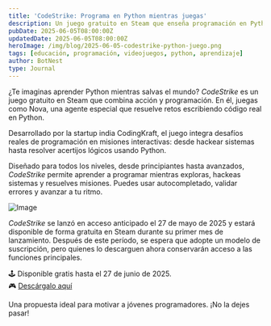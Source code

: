 ```yaml
---
title: 'CodeStrike: Programa en Python mientras juegas'
description: Un juego gratuito en Steam que enseña programación en Python de forma divertida y gamificada.
pubDate: 2025-06-05T08:00:00Z
updatedDate: 2025-06-05T08:00:00Z
heroImage: /img/blog/2025-06-05-codestrike-python-juego.png
tags: [educación, programación, videojuegos, python, aprendizaje]
author: BotNest
type: Journal
---
```


¿Te imaginas aprender Python mientras salvas el mundo? *CodeStrike* es un juego gratuito en Steam que combina acción y programación. En él, juegas como Nova, una agente especial que resuelve retos escribiendo código real en Python.

Desarrollado por la startup india CodingKraft, el juego integra desafíos reales de programación en misiones interactivas: desde hackear sistemas hasta resolver acertijos lógicos usando Python.

Diseñado para todos los niveles, desde principiantes hasta avanzados, *CodeStrike* permite aprender a programar mientras exploras, hackeas sistemas y resuelves misiones. Puedes usar autocompletado, validar errores y avanzar a tu ritmo.

![Image](/img/blog/codestrike_python.jpg)

*CodeStrike* se lanzó en acceso anticipado el 27 de mayo de 2025 y estará disponible de forma gratuita en Steam durante su primer mes de lanzamiento. Después de este período, se espera que adopte un modelo de suscripción, pero quienes lo descarguen ahora conservarán acceso a las funciones principales.

🕹️ Disponible gratis hasta el 27 de junio de 2025.  
🎮 [Descárgalo aquí](https://store.steampowered.com/app/3444170/CodeStrike__Python_Practice_Adventure_Game/)

Una propuesta ideal para motivar a jóvenes programadores. ¡No la dejes pasar!
